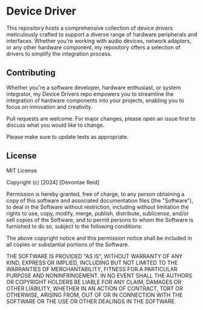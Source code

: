 # Device Driver

This repository hosts a comprehensive collection of device drivers meticulously
crafted to support a diverse range of hardware peripherals and interfaces.
Whether you're working with audio devices, network adapters, or any other hardware
component, my repository offers a selection of drivers to simplify the integration
process.

## Contributing

Whether you're a software developer, hardware enthusiast, or system integrator, my
Device Drivers repo empowers you to streamline the integration of hardware
components into your projects, enabling you to focus on innovation and creativity.

Pull requests are welcome. For major changes, please open an issue first
to discuss what you would like to change.

Please make sure to update tests as appropriate.

## License

MIT License

Copyright (c) [2024] [Devontae Reid]

Permission is hereby granted, free of charge, to any person obtaining a copy
of this software and associated documentation files (the "Software"), to deal
in the Software without restriction, including without limitation the rights
to use, copy, modify, merge, publish, distribute, sublicense, and/or sell
copies of the Software, and to permit persons to whom the Software is
furnished to do so, subject to the following conditions:

The above copyright notice and this permission notice shall be included in all
copies or substantial portions of the Software.

THE SOFTWARE IS PROVIDED "AS IS", WITHOUT WARRANTY OF ANY KIND, EXPRESS OR
IMPLIED, INCLUDING BUT NOT LIMITED TO THE WARRANTIES OF MERCHANTABILITY,
FITNESS FOR A PARTICULAR PURPOSE AND NONINFRINGEMENT. IN NO EVENT SHALL THE
AUTHORS OR COPYRIGHT HOLDERS BE LIABLE FOR ANY CLAIM, DAMAGES OR OTHER
LIABILITY, WHETHER IN AN ACTION OF CONTRACT, TORT OR OTHERWISE, ARISING FROM,
OUT OF OR IN CONNECTION WITH THE SOFTWARE OR THE USE OR OTHER DEALINGS IN THE
SOFTWARE.

